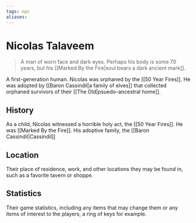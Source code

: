 ```yaml
---
tags: npc
aliases:
---
```

# Nicolas Talaveem

> A man of worn face and dark eyes. Perhaps his body is some 70 years, but his [[Marked By the Fire|soul bears a dark ancient mark]].

A first-generation human. Nicolas was orphaned by the [[50 Year Fires]]. He was adopted by [[Baron Cassindil|a family of elves]] that collected orphaned survivors of their [[The Old|psuedo-ancestral home]].

## History
As a child, Nicolas witnessed a horrible holy act, the [[50 Year Fires]]. He was [[Marked By the Fire]]. His adoptive family, the [[Baron Cassindil|Cassindil]] 

## Location
Their place of residence, work, and other locations they may be found in, such as a favorite tavern or shoppe.

## Statistics
Their game statistics, including any items that may change them or any items of interest to the players, a ring of keys for example.
